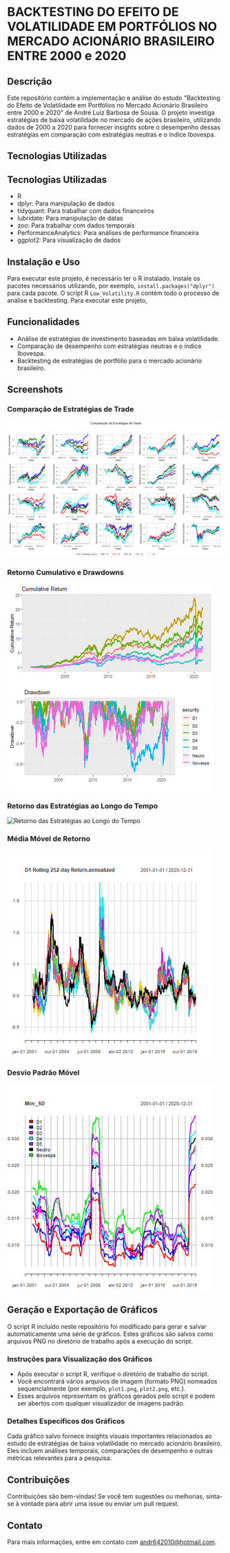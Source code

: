 # BACKTESTING DO EFEITO DE VOLATILIDADE EM PORTFÓLIOS NO MERCADO ACIONÁRIO BRASILEIRO ENTRE 2000 e 2020

## Descrição
Este repositório contém a implementação e análise do estudo "Backtesting do Efeito de Volatilidade em Portfólios no Mercado Acionário Brasileiro entre 2000 e 2020" de André Luiz Barbosa de Sousa. O projeto investiga estratégias de baixa volatilidade no mercado de ações brasileiro, utilizando dados de 2000 a 2020 para fornecer insights sobre o desempenho dessas estratégias em comparação com estratégias neutras e o índice Ibovespa.

## Tecnologias Utilizadas
## Tecnologias Utilizadas
- R
- dplyr: Para manipulação de dados
- tidyquant: Para trabalhar com dados financeiros
- lubridate: Para manipulação de datas
- zoo: Para trabalhar com dados temporais
- PerformanceAnalytics: Para análises de performance financeira
- ggplot2: Para visualização de dados

## Instalação e Uso
Para executar este projeto, é necessário ter o R instalado. Instale os pacotes necessários utilizando, por exemplo, `install.packages("dplyr")` para cada pacote. O script R `Low_Volatility.R` contém todo o processo de análise e backtesting.
Para executar este projeto,  
## Funcionalidades
- Análise de estratégias de investimento baseadas em baixa volatilidade.
- Comparação de desempenho com estratégias neutras e o índice Ibovespa.
- Backtesting de estratégias de portfólio para o mercado acionário brasileiro.

## Screenshots

### Comparação de Estratégias de Trade
![Comparação de Estratégias de Trade](https://github.com/andrebarbosa27/lowvolatilityR/blob/master/Compara%C3%A7%C3%A3o%20de%20Estrat%C3%A9gias%20de%20Trade.png)

### Retorno Cumulativo e Drawdowns
![Cumulative Returns e Drawdowns](https://github.com/andrebarbosa27/lowvolatilityR/blob/master/Retorno%20Acumulado%20e%20Drawdown.png)

### Retorno das Estratégias ao Longo do Tempo
![Retorno das Estratégias ao Longo do Tempo](https://github.com/andrebarbosa27/lowvolatility/blob/master/Retorno%20das%20estrat%C3%A9gias%20ao%20longo%20do%20tempo.png)

### Média Móvel de Retorno
![Rolling Mean](https://github.com/andrebarbosa27/lowvolatilityR/blob/master/Rolling%20Retorno.png)

### Desvio Padrão Móvel
![Rolling Standard Deviation](https://github.com/andrebarbosa27/lowvolatilityR/blob/master/Rolling%20Std.png)

## Geração e Exportação de Gráficos
O script R incluído neste repositório foi modificado para gerar e salvar automaticamente uma série de gráficos. Estes gráficos são salvos como arquivos PNG no diretório de trabalho após a execução do script.

### Instruções para Visualização dos Gráficos
- Após executar o script R, verifique o diretório de trabalho do script.
- Você encontrará vários arquivos de imagem (formato PNG) nomeados sequencialmente (por exemplo, `plot1.png`, `plot2.png`, etc.).
- Esses arquivos representam os gráficos gerados pelo script e podem ser abertos com qualquer visualizador de imagens padrão.

### Detalhes Específicos dos Gráficos
Cada gráfico salvo fornece insights visuais importantes relacionados ao estudo de estratégias de baixa volatilidade no mercado acionário brasileiro. Eles incluem análises temporais, comparações de desempenho e outras métricas relevantes para a pesquisa.

## Contribuições
Contribuições são bem-vindas! Se você tem sugestões ou melhorias, sinta-se à vontade para abrir uma issue ou enviar um pull request.

## Contato
Para mais informações, entre em contato com andr642010@hotmail.com.
